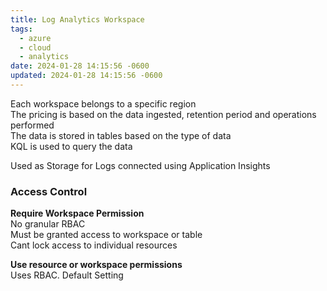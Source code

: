 ```yaml
---
title: Log Analytics Workspace
tags:
  - azure
  - cloud
  - analytics
date: 2024-01-28 14:15:56 -0600
updated: 2024-01-28 14:15:56 -0600
---
```


Each workspace belongs to a specific region  
The pricing is based on the data ingested, retention period and operations performed  
The data is stored in tables based on the type of data  
KQL is used to query the data

Used as Storage for Logs connected using Application Insights

### Access Control

**Require Workspace Permission**  
No granular RBAC    
Must be granted access to workspace or table  
Cant lock access to individual resources

**Use resource or workspace permissions**  
Uses RBAC. Default Setting
